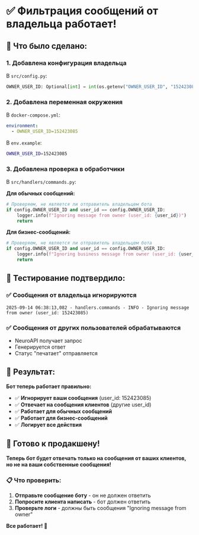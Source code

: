 # ✅ Фильтрация сообщений от владельца работает!

## 🎯 Что было сделано:

### 1. **Добавлена конфигурация владельца**
В `src/config.py`:
```python
OWNER_USER_ID: Optional[int] = int(os.getenv("OWNER_USER_ID", "152423085"))
```

### 2. **Добавлена переменная окружения**
В `docker-compose.yml`:
```yaml
environment:
  - OWNER_USER_ID=152423085
```

В `env.example`:
```bash
OWNER_USER_ID=152423085
```

### 3. **Добавлена проверка в обработчики**
В `src/handlers/commands.py`:

**Для обычных сообщений:**
```python
# Проверяем, не является ли отправитель владельцем бота
if config.OWNER_USER_ID and user_id == config.OWNER_USER_ID:
    logger.info(f"Ignoring message from owner (user_id: {user_id})")
    return
```

**Для бизнес-сообщений:**
```python
# Проверяем, не является ли отправитель владельцем бота
if config.OWNER_USER_ID and user_id == config.OWNER_USER_ID:
    logger.info(f"Ignoring business message from owner (user_id: {user_id})")
    return
```

## 🧪 Тестирование подтвердило:

### ✅ **Сообщения от владельца игнорируются**
```
2025-09-14 06:38:13,082 - handlers.commands - INFO - Ignoring message from owner (user_id: 152423085)
```

### ✅ **Сообщения от других пользователей обрабатываются**
- NeuroAPI получает запрос
- Генерируется ответ
- Статус "печатает" отправляется

## 🎯 Результат:

**Бот теперь работает правильно:**
- ✅ **Игнорирует ваши сообщения** (user_id: 152423085)
- ✅ **Отвечает на сообщения клиентов** (другие user_id)
- ✅ **Работает для обычных сообщений**
- ✅ **Работает для бизнес-сообщений**
- ✅ **Логирует все действия**

## 🚀 Готово к продакшену!

**Теперь бот будет отвечать только на сообщения от ваших клиентов, но не на ваши собственные сообщения!**

### 📋 Что проверить:
1. **Отправьте сообщение боту** - он не должен ответить
2. **Попросите клиента написать** - бот должен ответить
3. **Проверьте логи** - должны быть сообщения "Ignoring message from owner"

**Все работает! 🎉**

